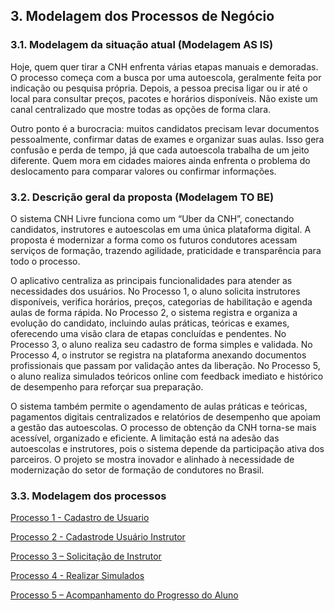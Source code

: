 ## 3. Modelagem dos Processos de Negócio




### 3.1. Modelagem da situação atual (Modelagem AS IS)

Hoje, quem quer tirar a CNH enfrenta várias etapas manuais e demoradas. O processo começa com a busca por uma autoescola, geralmente feita por indicação ou pesquisa própria. Depois, a pessoa precisa ligar ou ir até o local para consultar preços, pacotes e horários disponíveis. Não existe um canal centralizado que mostre todas as opções de forma clara.

Outro ponto é a burocracia: muitos candidatos precisam levar documentos pessoalmente, confirmar datas de exames e organizar suas aulas. Isso gera confusão e perda de tempo, já que cada autoescola trabalha de um jeito diferente. Quem mora em cidades maiores ainda enfrenta o problema do deslocamento para comparar valores ou confirmar informações.

### 3.2. Descrição geral da proposta (Modelagem TO BE)

O sistema CNH Livre funciona como um “Uber da CNH”, conectando candidatos, instrutores e autoescolas em uma única plataforma digital. A proposta é modernizar a forma como os futuros condutores acessam serviços de formação, trazendo agilidade, praticidade e transparência para todo o processo.

O aplicativo centraliza as principais funcionalidades para atender as necessidades dos usuários. No Processo 1, o aluno solicita instrutores disponíveis, verifica horários, preços, categorias de habilitação e agenda aulas de forma rápida. No Processo 2, o sistema registra e organiza a evolução do candidato, incluindo aulas práticas, teóricas e exames, oferecendo uma visão clara de etapas concluídas e pendentes. No Processo 3, o aluno realiza seu cadastro de forma simples e validada. No Processo 4, o instrutor se registra na plataforma anexando documentos profissionais que passam por validação antes da liberação. No Processo 5, o aluno realiza simulados teóricos online com feedback imediato e histórico de desempenho para reforçar sua preparação.

O sistema também permite o agendamento de aulas práticas e teóricas, pagamentos digitais centralizados e relatórios de desempenho que apoiam a gestão das autoescolas. O processo de obtenção da CNH torna-se mais acessível, organizado e eficiente. A limitação está na adesão das autoescolas e instrutores, pois o sistema depende da participação ativa dos parceiros. O projeto se mostra inovador e alinhado à necessidade de modernização do setor de formação de condutores no Brasil.
### 3.3. Modelagem dos processos
[Processo 1 - Cadastro de Usuario](processos/Processo1-CadastrodeUsuario.md)

[Processo 2 - Cadastrode Usuário Instrutor](processos/Processo2–CadastrodeUsuárioInstrutor.md)

[Processo 3 – Solicitação de Instrutor](processos/Processo3–SolicitaçãodeInstrutor.md)

[Processo 4 - Realizar Simulados](processos/Processo4–RealizarSimulados.md)

[Processo 5 – Acompanhamento do Progresso do Aluno](processos/Processo5–AcompanhamentodoProgressodoAluno.md)



